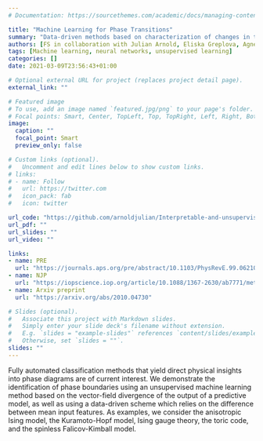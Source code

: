 ```yaml
---
# Documentation: https://sourcethemes.com/academic/docs/managing-content/

title: "Machine Learning for Phase Transitions"
summary: "Data-driven methods based on characterization of changes in the underlying probability distributions with respect to drawing samples for fixed parameter values."
authors: [FS in collaboration with Julian Arnold, Eliska Greplova, Agnes Valenti, Martin Zonda, Axel Lode, Gregor Boschung, Sebastian Huber, and Niels Lörch]
tags: [Machine learning, neural networks, unsupervised learning]
categories: []
date: 2021-03-09T23:56:43+01:00

# Optional external URL for project (replaces project detail page).
external_link: ""

# Featured image
# To use, add an image named `featured.jpg/png` to your page's folder.
# Focal points: Smart, Center, TopLeft, Top, TopRight, Left, Right, BottomLeft, Bottom, BottomRight.
image:
  caption: ""
  focal_point: Smart
  preview_only: false

# Custom links (optional).
#   Uncomment and edit lines below to show custom links.
# links:
# - name: Follow
#   url: https://twitter.com
#   icon_pack: fab
#   icon: twitter

url_code: "https://github.com/arnoldjulian/Interpretable-and-unsupervised-phase-classification"
url_pdf: ""
url_slides: ""
url_video: ""

links:
- name: PRE
  url: "https://journals.aps.org/pre/abstract/10.1103/PhysRevE.99.062107"
- name: NJP
  url: "https://iopscience.iop.org/article/10.1088/1367-2630/ab7771/meta"
- name: Arxiv preprint
  url: "https://arxiv.org/abs/2010.04730"

# Slides (optional).
#   Associate this project with Markdown slides.
#   Simply enter your slide deck's filename without extension.
#   E.g. `slides = "example-slides"` references `content/slides/example-slides.md`.
#   Otherwise, set `slides = ""`.
slides: ""
---
```


Fully automated classification methods that yield direct physical insights into phase diagrams are of current interest. We demonstrate the identification of phase boundaries using an unsupervised machine learning method based on the vector-field divergence of the output of a predictive model, as well as using a data-driven scheme which relies on the difference between mean input features. As examples, we consider the anisotropic Ising model, the Kuramoto-Hopf model, Ising gauge theory, the toric code, and the spinless Falicov-Kimball model.
